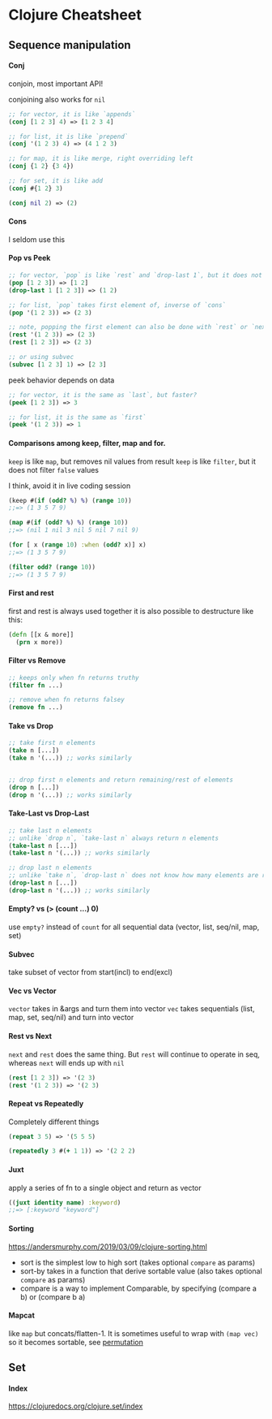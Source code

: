 # Clojure Cheatsheet

## Sequence manipulation

#### Conj

conjoin, most important API!

conjoining also works for `nil`

```clojure
;; for vector, it is like `appends`
(conj [1 2 3] 4) => [1 2 3 4]

;; for list, it is like `prepend`
(conj '(1 2 3) 4) => (4 1 2 3)

;; for map, it is like merge, right overriding left
(conj {1 2} {3 4})

;; for set, it is like add
(conj #{1 2} 3)

(conj nil 2) => (2)
```

#### Cons

I seldom use this

#### Pop vs Peek

```clojure
;; for vector, `pop` is like `rest` and `drop-last 1`, but it does not mutate into seq/list
(pop [1 2 3]) => [1 2]
(drop-last 1 [1 2 3]) => (1 2)

;; for list, `pop` takes first element of, inverse of `cons`
(pop '(1 2 3)) => (2 3)

;; note, popping the first element can also be done with `rest` or `next`
(rest '(1 2 3)) => (2 3)
(rest [1 2 3]) => (2 3)

;; or using subvec
(subvec [1 2 3] 1) => [2 3]
```

peek behavior depends on data

```clojure
;; for vector, it is the same as `last`, but faster?
(peek [1 2 3]) => 3

;; for list, it is the same as `first`
(peek '(1 2 3)) => 1
```

#### Comparisons among keep, filter, map and for.

`keep` is like `map`, but removes nil values from result
`keep` is like `filter`, but it does not filter `false` values

I think, avoid it in live coding session

```clojure
(keep #(if (odd? %) %) (range 10))
;;=> (1 3 5 7 9)

(map #(if (odd? %) %) (range 10))
;;=> (nil 1 nil 3 nil 5 nil 7 nil 9)

(for [ x (range 10) :when (odd? x)] x)
;;=> (1 3 5 7 9)

(filter odd? (range 10))
;;=> (1 3 5 7 9)
```

#### First and rest

first and rest is always used together
it is also possible to destructure like this:

```clojure 
(defn [[x & more]]
  (prn x more))

```

#### Filter vs Remove

```clojure
;; keeps only when fn returns truthy
(filter fn ...)

;; remove when fn returns falsey
(remove fn ...)
```

#### Take vs Drop

```clojure
;; take first n elements
(take n [...])
(take n '(...)) ;; works similarly


;; drop first n elements and return remaining/rest of elements
(drop n [...])
(drop n '(...)) ;; works similarly
```

#### Take-Last vs Drop-Last

```clojure
;; take last n elements
;; unlike `drop n`, `take-last n` always return n elements
(take-last n [...])
(take-last n '(...)) ;; works similarly

;; drop last n elements
;; unlike `take n`, `drop-last n` does not know how many elements are returned 
(drop-last n [...])
(drop-last n '(...)) ;; works similarly
```

#### Empty? vs (> (count ...) 0)

use `empty?` instead of `count` for all sequential data (vector, list, seq/nil, map, set)

#### Subvec

take subset of vector from start(incl) to end(excl)

#### Vec vs Vector

`vector` takes in &args and turn them into vector
`vec` takes sequentials (list, map, set, seq/nil) and turn into vector

#### Rest vs Next

`next` and `rest` does the same thing. But `rest` will continue to operate in seq, whereas `next` will ends up with `nil`

```clojure
(rest [1 2 3]) => '(2 3)
(rest '(1 2 3)) => '(2 3)
```

#### Repeat vs Repeatedly

Completely different things

```clojure
(repeat 3 5) => '(5 5 5)

(repeatedly 3 #(+ 1 1)) => '(2 2 2)
```


#### Juxt

apply a series of fn to a single object and return as vector

```clojure
((juxt identity name) :keyword)
;;=> [:keyword "keyword"]
```

#### Sorting

https://andersmurphy.com/2019/03/09/clojure-sorting.html

- sort is the simplest low to high sort (takes optional `compare` as params)
- sort-by takes in a function that derive sortable value (also takes optional `compare` as params)
- compare is a way to implement Comparable, by specifying (compare a b) or (compare b a)


#### Mapcat

like `map` but concats/flatten-1. It is sometimes useful to wrap with `(map vec)` so it becomes sortable, see [permutation](./src/coding_quizzes/backtrack/permutation.clj)

## Set

#### Index

https://clojuredocs.org/clojure.set/index
